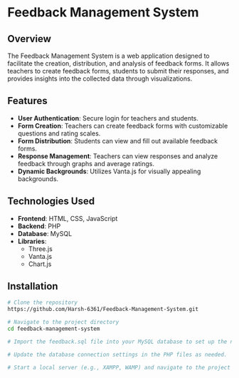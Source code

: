 # Feedback Management System

## Overview
The Feedback Management System is a web application designed to facilitate the creation, distribution, and analysis of feedback forms. It allows teachers to create feedback forms, students to submit their responses, and provides insights into the collected data through visualizations.

## Features
- **User   Authentication**: Secure login for teachers and students.
- **Form Creation**: Teachers can create feedback forms with customizable questions and rating scales.
- **Form Distribution**: Students can view and fill out available feedback forms.
- **Response Management**: Teachers can view responses and analyze feedback through graphs and average ratings.
- **Dynamic Backgrounds**: Utilizes Vanta.js for visually appealing backgrounds.

## Technologies Used
- **Frontend**: HTML, CSS, JavaScript
- **Backend**: PHP
- **Database**: MySQL
- **Libraries**: 
  - Three.js
  - Vanta.js
  - Chart.js

## Installation
```bash
# Clone the repository
https://github.com/Harsh-6361/Feedback-Management-System.git

# Navigate to the project directory
cd feedback-management-system

# Import the feedback.sql file into your MySQL database to set up the necessary tables.

# Update the database connection settings in the PHP files as needed.

# Start a local server (e.g., XAMPP, WAMP) and navigate to the project in your web browser.
